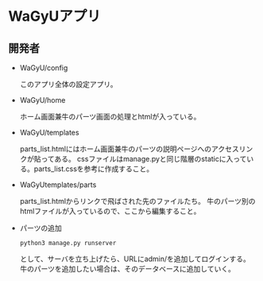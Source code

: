 # WaGyUアプリ

## 開発者
- WaGyU/config
  
  このアプリ全体の設定アプリ。

- WaGyU/home
  
  ホーム画面兼牛のパーツ画面の処理とhtmlが入っている。
  
- WaGyU/templates 

  parts_list.htmlにはホーム画面兼牛のパーツの説明ページへのアクセスリンクが貼ってある。
  cssファイルはmanage.pyと同じ階層のstaticに入っている。parts_list.cssを参考に作成すること。
 
- WaGyUtemplates/parts 

  parts_list.htmlからリンクで飛ばされた先のファイルたち。
  牛のパーツ別のhtmlファイルが入っているので、ここから編集すること。


- パーツの追加
  ```
  python3 manage.py runserver 
  ```
  として、サーバを立ち上げたら、URLにadmin/を追加してログインする。
  牛のパーツを追加したい場合は、そのデータベースに追加していく。
